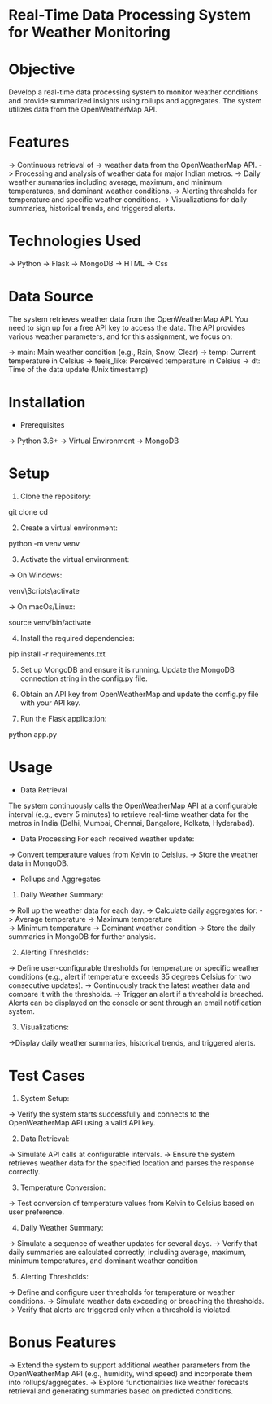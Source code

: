 # Real-Time Data Processing System for Weather Monitoring

# Objective
Develop a real-time data processing system to monitor weather conditions and provide summarized insights using rollups and aggregates. The system utilizes data from the OpenWeatherMap API.

# Features

-> Continuous retrieval of -> weather data from the OpenWeatherMap API.
-> Processing and analysis of weather data for major Indian metros.
-> Daily weather summaries including average, maximum, and minimum temperatures, and dominant weather conditions.
-> Alerting thresholds for temperature and specific weather conditions.
-> Visualizations for daily 
summaries, historical trends, and triggered alerts.


# Technologies Used

-> Python
-> Flask
-> MongoDB
-> HTML
-> Css


# Data Source

The system retrieves weather data from the OpenWeatherMap API. You need to sign up for a free API key to access the data. The API provides various weather parameters, and for this assignment, we focus on:

-> main: Main weather condition (e.g., Rain, Snow, Clear)
-> temp: Current temperature in Celsius
-> feels_like: Perceived temperature in Celsius
-> dt: Time of the data update (Unix timestamp)

# Installation
* Prerequisites

-> Python 3.6+
-> Virtual Environment
-> MongoDB

# Setup

1. Clone the repository:

git clone <repository-url>
cd <repository-directory>

2. Create a virtual environment:

python -m venv venv

3. Activate the virtual environment:

-> On Windows:

venv\Scripts\activate


-> On macOs/Linux:

source venv/bin/activate

4. Install the required dependencies:

pip install -r requirements.txt


5. Set up MongoDB and ensure it is running. Update the MongoDB connection string in the config.py file.


6. Obtain an API key from OpenWeatherMap and update the config.py file with your API key.

7. Run the Flask application:

python app.py


# Usage
* Data Retrieval

The system continuously calls the OpenWeatherMap API at a configurable interval (e.g., every 5 minutes) to retrieve real-time weather data for the metros in India (Delhi, Mumbai, Chennai, Bangalore, Kolkata, Hyderabad).

* Data Processing
For each received weather update:

-> Convert temperature values from Kelvin to Celsius.
-> Store the weather data in MongoDB.

* Rollups and Aggregates
1. Daily Weather Summary:

-> Roll up the weather data for each day.
-> Calculate daily aggregates for:
    -> Average temperature
    -> Maximum temperature  
    -> Minimum temperature
    -> Dominant weather condition
-> Store the daily summaries in MongoDB for further analysis.

2. Alerting Thresholds:

-> Define user-configurable thresholds for temperature or specific weather conditions (e.g., alert if temperature exceeds 35 degrees Celsius for two consecutive updates).
-> Continuously track the latest weather data and compare it with the thresholds.
-> Trigger an alert if a threshold is breached. Alerts can be displayed on the console or sent through an email notification system.


3. Visualizations:

->Display daily weather summaries, historical trends, and triggered alerts.


# Test Cases
1. System Setup:

-> Verify the system starts successfully and connects to the OpenWeatherMap API using a valid API key.

2. Data Retrieval:

-> Simulate API calls at configurable intervals.
-> Ensure the system retrieves weather data for the specified location and parses the response correctly.

3. Temperature Conversion:

-> Test conversion of temperature values from Kelvin to Celsius based on user preference.

4. Daily Weather Summary:

-> Simulate a sequence of weather updates for several days.
-> Verify that daily summaries are calculated correctly, including average, maximum, minimum temperatures, and dominant weather condition

5. Alerting Thresholds:

-> Define and configure user thresholds for temperature or weather conditions.
-> Simulate weather data exceeding or breaching the thresholds.
-> Verify that alerts are triggered only when a threshold is violated.


# Bonus Features

-> Extend the system to support additional weather parameters from the OpenWeatherMap API (e.g., humidity, wind speed) and incorporate them into rollups/aggregates.
-> Explore functionalities like weather forecasts retrieval and generating summaries based on predicted conditions.

